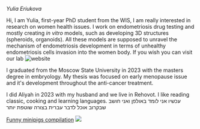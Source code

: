 
*Yulia Eriukova*


Hi, I am Yulia, first-year PhD student from the WIS, I am really interested in research on women health issues. I work on endometriosis drug testing and mostly creating _in vitro_ models, such as developing 3D structures (spheroids, organoids). All these models are supposed to unravel the mechanism of endometriosis development in terms of unhealthy endometriosis cells invasion into the women body. If you wish you can visit our lab ![website](https://www.weizmann.ac.il/dept/irb/IritSagi/home)

I graduated from the Moscow State University in 2023 with the masters degree in embryology. My thesis was focused on early menopause issue and it's development throughout the anti-cancer treatment. 


I did Aliyah in 2023 with my husband and we live in Rehovot. I like reading classic, cooking and learning languages. עכשיו אני לומד באולפן ואני חושב שבקרוב אוכל לדבר עברית בצורה שוטפת יותר


[Funny minipigs compilation](https://youtu.be/AvuG2oWhdKQ?si=tIh8XwHf-24uAde9&t=13)
![](https://www.sunnyskyz.com/uploads/2018/04/10y5p-tiny-piglet.jpg)




